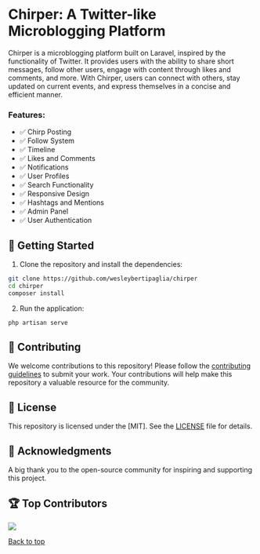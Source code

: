 # Chirper: A Twitter-like Microblogging Platform

Chirper is a microblogging platform built on Laravel, inspired by the functionality of Twitter. It provides users with the ability to share short messages, follow other users, engage with content through likes and comments, and more. With Chirper, users can connect with others, stay updated on current events, and express themselves in a concise and efficient manner.

### Features:

-   ✅ Chirp Posting
-   ✅ Follow System
-   ✅ Timeline
-   ✅ Likes and Comments
-   ✅ Notifications
-   ✅ User Profiles
-   ✅ Search Functionality
-   ✅ Responsive Design
-   ✅ Hashtags and Mentions
-   ✅ Admin Panel
-   ✅ User Authentication

## 🤖 Getting Started

1. Clone the repository and install the dependencies:

```bash
git clone https://github.com/wesleybertipaglia/chirper
cd chirper
composer install
```

2. Run the application:

```bash
php artisan serve
```

## 🤝 Contributing

We welcome contributions to this repository! Please follow the [contributing guidelines](CONTRIBUTING.md) to submit your work. Your contributions will help make this repository a valuable resource for the community.

## 📜 License

This repository is licensed under the [MIT]. See the [LICENSE](LICENSE) file for details.

## 🎉 Acknowledgments

A big thank you to the open-source community for inspiring and supporting this project.

## 🏆 Top Contributors

<a href="https://github.com/wesleybertipaglia/chirper/graphs/contributors">
  <img src = "https://contrib.rocks/image?repo=wesleybertipaglia/chirper"/>
</a>

[Back to top](#chirper)
